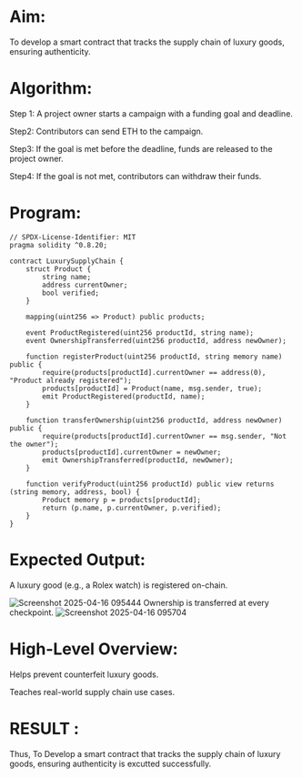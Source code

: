 # Aim:
To develop a smart contract that tracks the supply chain of luxury goods, ensuring authenticity.
# Algorithm:
Step 1:
A project owner starts a campaign with a funding goal and deadline.

Step2:
Contributors can send ETH to the campaign.

Step3:
If the goal is met before the deadline, funds are released to the project owner.

Step4:
If the goal is not met, contributors can withdraw their funds.

# Program:
```
// SPDX-License-Identifier: MIT
pragma solidity ^0.8.20;

contract LuxurySupplyChain {
    struct Product {
        string name;
        address currentOwner;
        bool verified;
    }

    mapping(uint256 => Product) public products;

    event ProductRegistered(uint256 productId, string name);
    event OwnershipTransferred(uint256 productId, address newOwner);

    function registerProduct(uint256 productId, string memory name) public {
        require(products[productId].currentOwner == address(0), "Product already registered");
        products[productId] = Product(name, msg.sender, true);
        emit ProductRegistered(productId, name);
    }

    function transferOwnership(uint256 productId, address newOwner) public {
        require(products[productId].currentOwner == msg.sender, "Not the owner");
        products[productId].currentOwner = newOwner;
        emit OwnershipTransferred(productId, newOwner);
    }

    function verifyProduct(uint256 productId) public view returns (string memory, address, bool) {
        Product memory p = products[productId];
        return (p.name, p.currentOwner, p.verified);
    }
}
```
# Expected Output:
A luxury good (e.g., a Rolex watch) is registered on-chain.

![Screenshot 2025-04-16 095444](https://github.com/user-attachments/assets/c1999292-bebd-4632-9baf-8acd01f429cb)
Ownership is transferred at every checkpoint.
![Screenshot 2025-04-16 095704](https://github.com/user-attachments/assets/fa8b1857-f9b4-4b2f-92b3-da64c934d48e)

# High-Level Overview:
Helps prevent counterfeit luxury goods.


Teaches real-world supply chain use cases.

# RESULT : 
Thus, To Develop a smart contract that tracks the supply chain of luxury goods, ensuring authenticity is excutted successfully.
